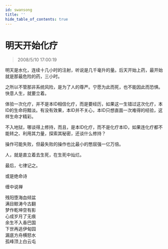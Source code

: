 ```yaml
---
id: swansong
title: ''
hide_table_of_contents: true
---
```


# 明天开始化疗

> 2008/5/10 17:00:19

<div style={{color: '#000000', fontSize: '18px', fontWeight: 'bold'}}>

明天是水化，连续十几小时的注射，听说是几千毫升的量。后天开始上药，最开始就是那最危险的药，三小时。

之所以不管那非系统风险，是为了人的尊严。宁愿为此而死，也不能因此而恐惧。快意人生，就要立着。

体验一次化疗，并不是本ID相信化疗，而是要经历，如果这一生错过这次化疗，本ID的生命将黯淡。有没有效果，本ID并不关心，本ID只想直面一次难得的经验，这样生命才精彩。

不入地狱，哪谈得上修持，而且，是本ID化疗，而不是化疗本ID，如果连化疗都不能转之、利用其力量，探索其秘密，还谈什么修持？

操作可能失败，但最失败的操作也比最小的憋屈强一亿万倍。

人，就是直立着去生死，在生死中灿烂。

最后，七律记之。

</div>
 
<div style={{color: '#CC0000', fontSize: '32px', fontWeight: 'bold', textAlign: 'center'}}>

<div style={{fontSize: '56px'}}>或是绝命诗</div>

缠中说禅

残阳堕海血倾盆<br/>
满目鲸涛今古翻<br/>
梦作乾坤空有影<br/>
心成岁月了无痕<br/>
余生不入香巴国<br/>
下世再逃伊甸园<br/>
漏底方舟横怒水<br/>
孤峰顶上白云屯

</div>
